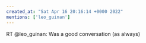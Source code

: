 ```yaml
---
created_at: "Sat Apr 16 20:16:14 +0000 2022"
mentions: ['leo_guinan']
---
```


RT @leo_guinan: Was a good conversation (as always)